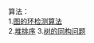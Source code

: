 算法：  
1.[图的环检测算法](https://github.com/CaiCandong/DataStruct-golang/tree/master/others/DisjointSet)  
2.[堆排序](https://github.com/CaiCandong/DataStruct-golang/tree/master/CourseBook/ch10/HeapSort)
3.[树的同构问题](https://github.com/CaiCandong/DataStruct-golang/tree/master/others/sameStructTree)
